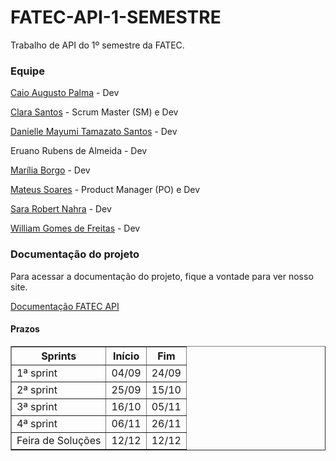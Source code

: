 # FATEC-API-1-SEMESTRE

Trabalho de API do 1º semestre da FATEC.

### Equipe

[Caio Augusto Palma](https://github.com/caiopalma) - Dev

[Clara Santos](https://github.com/ClaraSantosmf) - Scrum Master (SM) e Dev

[Danielle Mayumi Tamazato Santos](https://github.com/danitamazato) - Dev

Eruano Rubens de Almeida - Dev

[Marília Borgo](https://github.com/marilia-borgo) - Dev

[Mateus Soares](https://github.com/MateusMSoares) - Product Manager (PO) e Dev

[Sara Robert Nahra](https://github.com/sararobertnahra) - Dev

[William Gomes de Freitas](https://github.com/willigfreitas) - Dev

### Documentação do projeto

Para acessar a documentação do projeto, fique a vontade para ver nosso site. 

[Documentação FATEC API](https://github.com/ClaraSantosmf/FATEC-API-1S-DOCUMENTS)

#### Prazos

<table border="1 px">
    <tr>
        <th> Sprints </th>
        <th> Início </th>
        <th> Fim </th>
    </tr>
    <tr>
        <td> 1ª sprint </td>
        <td> 04/09 </td>
        <td> 24/09 </td>
    </tr>
    <tr>
        <td> 2ª sprint </td>
        <td> 25/09 </td>
        <td> 15/10 </td>
    </tr>
    <tr>
        <td> 3ª sprint </td>
        <td> 16/10 </td>
        <td> 05/11 </td>
    </tr>
    <tr>
        <td> 4ª sprint </td>
        <td> 06/11 </td>
        <td> 26/11 </td>
    </tr>
    <tr>
        <td> Feira de Soluções </td>
        <td> 12/12 </td>
        <td> 12/12 </td>
    </tr>

</table>
